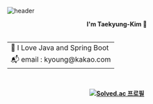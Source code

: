 ![header](https://capsule-render.vercel.app/api?type=waving&color=timeGradient&height=280&text=We!come&animation=fadeIn)
<div align="center">

<b>I'm Taekyung-Kim<b> 👋<br><br>

<table>
    <tr>
        <td>🌱 I Love Java and Spring Boot</td>           
    </tr>
    <tr>
        <td>📬 email : kyoung@kakao.com<br></td>           
    </tr>
</table>

<br>

[![Solved.ac 프로필](http://mazassumnida.wtf/api/v2/generate_badge?boj=seaworld0125)](https://solved.ac/profile/seaworld0125)
    
</div>
